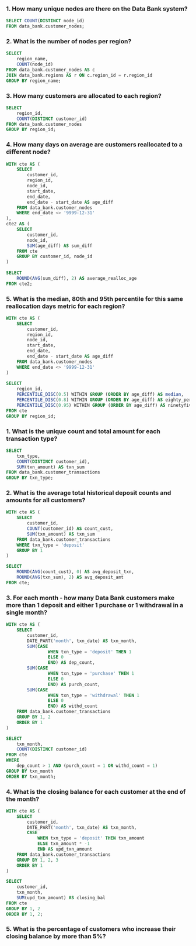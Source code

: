 ### 1. How many unique nodes are there on the Data Bank system?

```sql
SELECT COUNT(DISTINCT node_id)
FROM data_bank.customer_nodes;
```

### 2. What is the number of nodes per region?

```sql
SELECT 
	region_name, 
	COUNT(node_id)
FROM data_bank.customer_nodes AS c
JOIN data_bank.regions AS r ON c.region_id = r.region_id
GROUP BY region_name;
```

### 3. How many customers are allocated to each region?

```sql
SELECT 
	region_id, 
	COUNT(DISTINCT customer_id)
FROM data_bank.customer_nodes
GROUP BY region_id;
```

### 4. How many days on average are customers reallocated to a different node?

```sql
WITH cte AS (
	SELECT 
		customer_id,
		region_id,
		node_id,
		start_date,
		end_date,
		end_date - start_date AS age_diff
	FROM data_bank.customer_nodes
	WHERE end_date <> '9999-12-31'
),
cte2 AS (
	SELECT
		customer_id,
		node_id,
		SUM(age_diff) AS sum_diff
	FROM cte
	GROUP BY customer_id, node_id
)
	
SELECT
	ROUND(AVG(sum_diff), 2) AS average_realloc_age
FROM cte2;
```

### 5. What is the median, 80th and 95th percentile for this same reallocation days metric for each region?

```sql
WITH cte AS (
	SELECT 
		customer_id,
		region_id,
		node_id,
		start_date,
		end_date,
		end_date - start_date AS age_diff
	FROM data_bank.customer_nodes
	WHERE end_date <> '9999-12-31'
)
	
SELECT
	region_id,
	PERCENTILE_DISC(0.5) WITHIN GROUP (ORDER BY age_diff) AS median,
	PERCENTILE_DISC(0.8) WITHIN GROUP (ORDER BY age_diff) AS eighty_percentile,
	PERCENTILE_DISC(0.95) WITHIN GROUP (ORDER BY age_diff) AS ninetyfive_percentile
FROM cte
GROUP BY region_id;
```

### 1. What is the unique count and total amount for each transaction type?

```sql
SELECT
	txn_type,
	COUNT(DISTINCT customer_id),
	SUM(txn_amount) AS txn_sum
FROM data_bank.customer_transactions
GROUP BY txn_type;
```

### 2. What is the average total historical deposit counts and amounts for all customers?

```sql
WITH cte AS (
	SELECT
		customer_id,
		COUNT(customer_id) AS count_cust,
		SUM(txn_amount) AS txn_sum
	FROM data_bank.customer_transactions
	WHERE txn_type = 'deposit'
	GROUP BY 1
)

SELECT
	ROUND(AVG(count_cust), 0) AS avg_deposit_txn,
	ROUND(AVG(txn_sum), 2) AS avg_deposit_amt
FROM cte;
```

### 3. For each month - how many Data Bank customers make more than 1 deposit and either 1 purchase or 1 withdrawal in a single month?

```sql
WITH cte AS (
	SELECT
		customer_id,
		DATE_PART('month', txn_date) AS txn_month,
		SUM(CASE
				WHEN txn_type = 'deposit' THEN 1
				ELSE 0
				END) AS dep_count,
		SUM(CASE
				WHEN txn_type = 'purchase' THEN 1
				ELSE 0
				END) AS purch_count,
		SUM(CASE
				WHEN txn_type = 'withdrawal' THEN 1
				ELSE 0
				END) AS withd_count
	FROM data_bank.customer_transactions
	GROUP BY 1, 2
	ORDER BY 1
)

SELECT
	txn_month,
	COUNT(DISTINCT customer_id)
FROM cte
WHERE 
	dep_count > 1 AND (purch_count = 1 OR withd_count = 1)
GROUP BY txn_month
ORDER BY txn_month;
```

### 4. What is the closing balance for each customer at the end of the month?

```sql
WITH cte AS (
	SELECT
		customer_id,
		DATE_PART('month', txn_date) AS txn_month,
		CASE
			WHEN txn_type = 'deposit' THEN txn_amount
			ELSE txn_amount * -1
			END AS upd_txn_amount
	FROM data_bank.customer_transactions
	GROUP BY 1, 2, 3
	ORDER BY 1
)

SELECT
	customer_id,
	txn_month,
	SUM(upd_txn_amount) AS closing_bal
FROM cte
GROUP BY 1, 2
ORDER BY 1, 2;
```

### 5. What is the percentage of customers who increase their closing balance by more than 5%?

```sql

```
